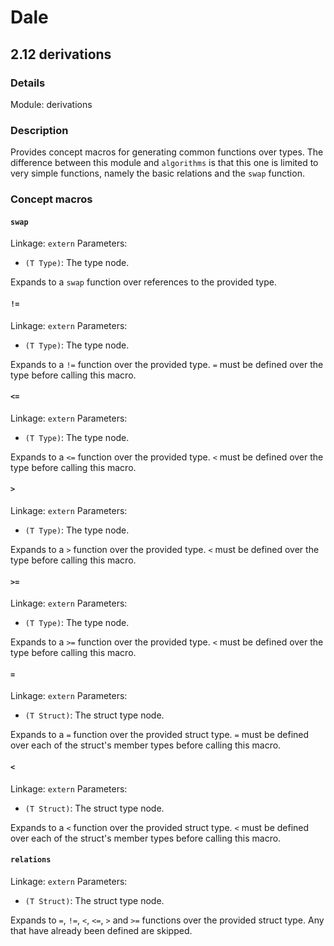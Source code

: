 # Dale

## 2.12 derivations

### Details

Module: derivations

### Description

Provides concept macros for generating common functions over types.
The difference between this module and `algorithms` is that this one
is limited to very simple functions, namely the basic relations and
the `swap` function.



### Concept macros

#### `swap`

Linkage: `extern`
Parameters:

  * `(T Type)`: The type node.


Expands to a `swap` function over references to the provided type.


#### `!=`

Linkage: `extern`
Parameters:

  * `(T Type)`: The type node.


Expands to a `!=` function over the provided type. `=` must be defined
over the type before calling this macro.


#### `<=`

Linkage: `extern`
Parameters:

  * `(T Type)`: The type node.


Expands to a `<=` function over the provided type. `<` must be defined
over the type before calling this macro.


#### `>`

Linkage: `extern`
Parameters:

  * `(T Type)`: The type node.


Expands to a `>` function over the provided type. `<` must be defined
over the type before calling this macro.


#### `>=`

Linkage: `extern`
Parameters:

  * `(T Type)`: The type node.


Expands to a `>=` function over the provided type. `<` must be defined
over the type before calling this macro.


#### `=`

Linkage: `extern`
Parameters:

  * `(T Struct)`: The struct type node.


Expands to a `=` function over the provided struct type. `=` must be
defined over each of the struct's member types before calling this
macro. 


#### `<`

Linkage: `extern`
Parameters:

  * `(T Struct)`: The struct type node.


Expands to a `<` function over the provided struct type. `<` must be
defined over each of the struct's member types before calling this
macro. 


#### `relations`

Linkage: `extern`
Parameters:

  * `(T Struct)`: The struct type node.


Expands to `=`, `!=`, `<`, `<=`, `>` and `>=` functions over the
provided struct type. Any that have already been defined are skipped.


